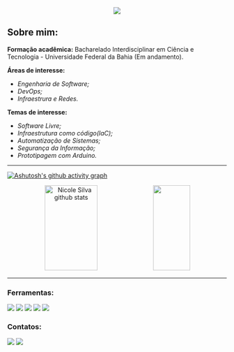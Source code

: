  [/Apresentação/]: <> 
 
<div align="center">
  
  <img src="https://user-images.githubusercontent.com/68083480/229138276-60059877-7bb1-4913-9797-4892e2c976f4.jpg" />

</div>

<h2> Sobre mim: </h2> 
 
   **Formação acadêmica:** Bacharelado Interdisciplinar em Ciência e Tecnologia - Universidade Federal da Bahia (Em andamento).
   
   **Áreas de interesse:**
  - _Engenharia de Software;_
  - _DevOps;_
  - _Infraestrura e Redes._
 
  **Temas de interesse:**
  - _Software Livre;_
  - _Infraestrutura como código(IaC);_
  - _Automatização de Sistemas;_
  - _Segurança da Informação;_
  - _Prototipagem com Arduino._
 
  
*** 
  
[/Estatísticas/]: <> 
 
   [![Ashutosh's github activity graph](https://github-readme-activity-graph.cyclic.app/graph?username=nicolesilvaa&bg_color=0d1117&color=D2691E&line=A0522D&point=F4A460&area=true&hide_border=true)](https://github.com/ashutosh00710/github-readme-activity-graph)

 <div align="center">  
  
  <img width="49%" height="195px" src="https://github-readme-stats.vercel.app/api?username=nicolesilvaa&show_icons=true&count_private=true&hide_border=true&title_color=D2691E&icon_color=D2691E&text_color=c9d1d9&bg_color=0d1117" alt="Nicole Silva github stats" /> 
  <img width="41%" height="195px" src="https://github-readme-stats.vercel.app/api/top-langs/?username=nicolesilvaa&layout=compact&hide_border=true&title_color=D2691E&text_color=D2691E&bg_color=0d1117" />
  
</div>
  
 ***
  
 [/Ferramentas/]: <> 
 
 <div alingn="length">
  
  <h3> Ferramentas: </h3>
  <img src="https://user-images.githubusercontent.com/68083480/228995585-109b395e-43f0-4fd3-8a9b-b2d6cb4e7684.png" />
  <img src="https://user-images.githubusercontent.com/68083480/228995627-62494b15-64d3-492b-a9c7-a933db1b3a7d.png" />
  <img src="https://user-images.githubusercontent.com/68083480/228995631-7c69c448-9606-4247-999e-db1411525643.png" />
  <img src="https://user-images.githubusercontent.com/68083480/229121319-7f501031-4796-4565-a4e9-0bd41cf83b2f.png" />
  <img src="https://user-images.githubusercontent.com/68083480/229164082-a47c7c74-6186-4676-bab5-ffcc5b2a13e4.png" />
 
 </div>
  
  
 [/Contatos/]: <> 
 
<div alingn="length">

  <h3> Contatos: </h3>

  <p align="lenght">
   <a href="mailto:nicolesilva8144@gmail.com?subject=Ol%C3%A1!" alt="Gmail" target="_blank">
   <img src="https://img.shields.io/badge/-Gmail-FF0000?style=flat-square&labelColor=FF0000&logo=gmail&logoColor=white&link=mailto:pedroveiga.ribeiro@gmail.com?subject=Ol%C3%A1!"  /></a>
  
   <a href="https://www.linkedin.com/in/nicole-silva-a1a184224/" alt="Linkedin" target="_blank">
   <img src="https://img.shields.io/badge/-Linkedin-0e76a8?style=flat-square&logo=Linkedin&logoColor=white&link=https://www.linkedin.com/in/pedro-veiga-ribeiro-01b137206/" /></a>
   
</div>

